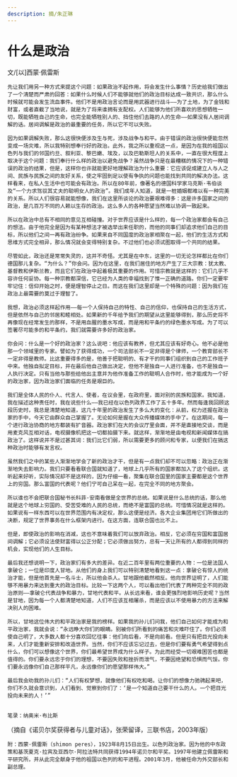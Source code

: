 ```yaml
---
description: 摘/朱正琳
---
```


# 什么是政治

文/\[以\]西蒙·佩雷斯

    先让我们用另一种方式来提这个问题：如果政治不起作用，将会发生什么事情？历史给我们做出了一个清楚而严肃的回答：如果什么时候人们不能够就他们的政治目标达成一致共识，那么什么时候就可能会发生流血事件。他们不是用政治言论而是用武器进行战斗——为了土地，为了金钱和财富，或者直截了当地说，就是为了将来谁拥有支配权。人们能够为他们所喜欢的思想牺牲一切，既能牺牲自己的生命，也完全能牺牲别人的、挡住他们去路的人的生命——如果没有人居间调解的话。居间调解是政治的最重要的任务，所以它不可以失败。

    因为如果调解失败，那么这很快便涉及生与死，涉及战争与和平。由于错误的政治很快便能忽然变成一场灾难，所以我特别想奉行好的政治。此外，我之所以重视这一点，是因为在我的祖国以色列与我们的邻国约旦、叙利亚、黎巴嫩、埃及，以及巴勒斯坦人的关系中，一直在很大程度上取决于这个问题：我们奉行什么样的政治以避免战争？虽然战争只是在最糟糕的情况下的一种错误的政治的结果，但是，这样你也许就能更好地理解政治为什么重要：它应该促成建立人与人之间、民族与民族之间的友好关系，使之牢固到足以使有争执的问题也能找到共同的解决办法。这样看来，在私人生活中也可能会有政治。所以在80年前，像著名的德国科学家马克斯·韦伯谈及“一个力求驾驭其丈夫的聪明女人的政治”。我们成年人知道，就是一桩婚姻都难以有一种完美的关系。所以人们很容易就能想像，我们在这里所谈论的政治要艰难得多：这是许多国家之间的政治，是几百万不同的人赖以生存的政治。这么多人的各种愿望当然难以协调一致起来。

    所以在政治中总有不相同的意见互相碰撞。对于世界应该是什么样的，每一个政治家都会有自己的想法。由于他完全是因为有某种想法才被选举出来任职的，而他的同事们却追求他们自己的目标，所以他们之间一再有政治纷争。如果来自不同国度的政治家相聚在一起，他们的生活方式和思维方式完全相异，那么情况就会变得特别复杂。不过他们也必须试图取得一个共同的结果。

    尽管如此，政治还是常常失灵的，这并不奇怪。尤其是在中东，这里的一切无论怎样都比在你们德国那儿复杂。“为什么？”你会问。因为在这里，在我们居住的地方产生了三大宗教：犹太教、基督教和伊斯兰教，而且它们在政治中起着极其重要的作用。可惜宗教就是这样的：它们几乎不容许任何妥协。每一种宗教都深信，它已经为人类的幸福找到了惟一正确的道路。你们一定要牢牢记住：信仰开始之时，便是理智停止之日。而这在我们这里却是一个特殊的问题：因为我们在政治上最需要的莫过于理智了。

    我想，政治必须这样起作用——每一个人保持自己的特性、自己的信仰，也保持自己的生活方式，但是依然与自己的邻居和睦相处。如果新的千年给予我们的期望从这里能够得到，那么历史将不再像现在经常发生的那样，不是用血腥的墨水写成，而是用和平条约的绿色墨水写成。为了可以签署尽可能多的和平条约，我们就需要许多好的政治家。

    你会问：什么是一个好的政治家？这么说吧：他应该有教养，但尤其应该有好奇心。他不必是他那一个领域里的专家。譬如为了获得成功，一个司法部长不一定非得是个律师，一个教育部长不一定非得是教师。比这重要得多的是，他善于把聪明的、有才干的同事们组织到自己的工作班子中来。他独自拟定目标，并在最后他自己做出决定，但他不是独自一人进行准备，也不是独自一人执行决定。只有当他与那些给他出主意并为他作准备工作的聪明人合作时，他才能成为一个好的政治家，因为政治家们面临的任务是艰巨的。

    我们是全体人民的仆人、代言人、使者，在议会里，在政府里，面对别的民族和国家。我知道，我在描述这种责任时，我在说些什么——我已经在以色列政界工作了五十多年。然而每逢我回顾这段历史时，我总是清楚地知道，这几十年里的政治发生了多么大的变化：从前，权力还握在政治家的手中，今天它由群众自己掌握了。无论如何是握在大众传播媒体的手中了。在这期间，每一个进行政治协商的地方都装有扩音器。政治家们在大的会议厅里会面，并不是直接地交谈，而是用麦克风互相对话，电视摄像机把这一切都拍摄下来。就这样，渐渐地是由电视和新闻媒体在搞政治了。这样说并不是过甚其词：我们比它们弱，所以需要更多的顾问和专家，以便我们在搞这种政治时能够有发言权。

    虽然我们之中的某些人渐渐地学会了新的政治才干，但是有一点我们却不可以忽略：政治正在渐渐地失去影响力。我们只要看看联合国就知道了，地球上几乎所有的国家都加入了这个组织。这听起来好听，实际情况却不是这样的，因为仔细一看，聚集在联合国里的国家主要都是这个世界上的穷国。那么富国的代表呢？他们宁可自己呆在一起，在完全不同的地方聚会。

    所以谁也不会把联合国秘书长科菲·安南看做是全世界的总统。如果说是什么总统的话，那么他就是这个地球上穷国的、受苦受难的人民的总统，而绝不是富国的总统。可惜情况就是这样的。如果说有一样东西可以在世界范围内有决定权，那么这便是经济。各大企业集团用它们所做出的决断，规定了世界事务在什么框架内进行。在这方面，连联合国也比不上。

    但是，即使政治的影响在消减，这也不意味着我们可以放弃政治。相反，它必须在穷国和富国居间调解；它必须设法使财富得以公正分配；它必须做出努力，总有一天让所有的人都得到同样的机会，实现他们的人生目标。

    最后我还想说明一下，政治家们有多大的差异。在近二百年里有两位重要的人物：一位是法国人拿破仑；一位是印度人甘地。从他们的身上我们可以特别清楚地看到这一点：拿破仑有惊人的统治才能，但是他首先是一名斗士，所以他会杀人。甘地跟他截然相反。他向世界证明了，人们能够不用暴力来达到重大的政治目标。比较一下这两个人，可以看出他们代表了两种完全不同的政治原则——拿破仑代表战争和暴力，甘地代表和平。从长远来看，谁会更强烈地影响历史呢？当然是甘地，因为每一个人都清楚地知道，人们不应该互相屠杀，而是应该以不使用暴力的方法来解决别人的困难。

    所以，甘地这位伟大的和平政治家是我的榜样。如果我的孙儿们问我，他们自己如何才能成为和平政治家，我就会说：“永远睁大你们的眼睛。别被你们所看到的痛苦和灾难吓住了。你们必须使自己明了，大多数人都十分喜欢回忆往事：他们向后看，不是向前看。但是只有把目光投向未来，人们才能重新安排和改造世界。当然，你们不应该忘记过去，但是你们要有勇气希望得到点什么，你们可以想像这个世界，你们最希望世界成为什么样子。为此而经受一切艰难困苦也都是值得的。你们要永远忠于你们的理想，不要因失败和挫折而泄气，不要因绝望和恐惧而气馁。你们要永远像你们自己那样平凡，永远像你们的愿望那样伟大。”

    最后我会劝我的孙儿们：“人们有权梦想，就像他们有权吃和喝。让你们的想像力驰骋起来吧，你们不久就会意识到，人们看到、觉察到你们了：‘是一个知道自己要干什么的人。一个把目光投向未来的人！’”

  
    笔录：纳奥米·布比斯

  
（摘自《诺贝尔奖获得者与儿童对话》，张荣留译，三联书店，2003年版）

    附：西蒙·佩雷斯（shimon peres），1923年8月15日出生。以色列政治家。因为他的中东政策和基茨夏克·拉宾及亚西尔·阿拉法特共同获得1994年诺贝尔和平奖。1997年他建立佩雷斯和平研究所，并从此完全献身于他的祖国以色列的和平进程。2001年3月，他被任命为外交部长和副总理。

